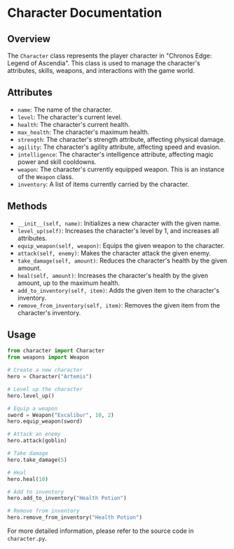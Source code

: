 # Character Documentation

## Overview

The `Character` class represents the player character in "Chronos Edge: Legend of Ascendia". This class is used to manage the character's attributes, skills, weapons, and interactions with the game world.

## Attributes

- `name`: The name of the character.
- `level`: The character's current level.
- `health`: The character's current health.
- `max_health`: The character's maximum health.
- `strength`: The character's strength attribute, affecting physical damage.
- `agility`: The character's agility attribute, affecting speed and evasion.
- `intelligence`: The character's intelligence attribute, affecting magic power and skill cooldowns.
- `weapon`: The character's currently equipped weapon. This is an instance of the `Weapon` class.
- `inventory`: A list of items currently carried by the character.

## Methods

- `__init__(self, name)`: Initializes a new character with the given name.
- `level_up(self)`: Increases the character's level by 1, and increases all attributes.
- `equip_weapon(self, weapon)`: Equips the given weapon to the character.
- `attack(self, enemy)`: Makes the character attack the given enemy.
- `take_damage(self, amount)`: Reduces the character's health by the given amount.
- `heal(self, amount)`: Increases the character's health by the given amount, up to the maximum health.
- `add_to_inventory(self, item)`: Adds the given item to the character's inventory.
- `remove_from_inventory(self, item)`: Removes the given item from the character's inventory.

## Usage

```python
from character import Character
from weapons import Weapon

# Create a new character
hero = Character("Artemis")

# Level up the character
hero.level_up()

# Equip a weapon
sword = Weapon("Excalibur", 10, 2)
hero.equip_weapon(sword)

# Attack an enemy
hero.attack(goblin)

# Take damage
hero.take_damage(5)

# Heal
hero.heal(10)

# Add to inventory
hero.add_to_inventory("Health Potion")

# Remove from inventory
hero.remove_from_inventory("Health Potion")
```

For more detailed information, please refer to the source code in `character.py`.
